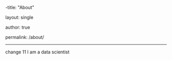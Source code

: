

-title: "About"

layout: single

author: true

permalink: /about/

___

change 11
I am a data scientist